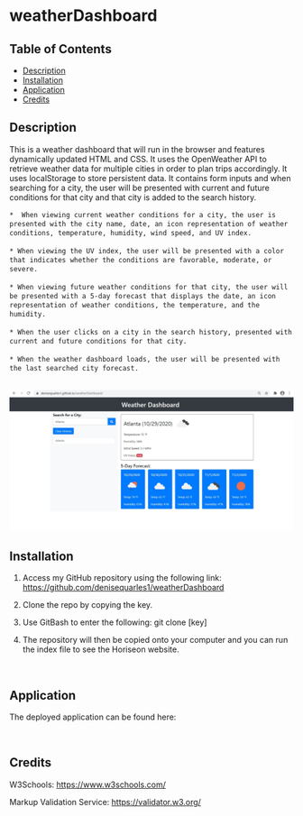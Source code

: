 # weatherDashboard

## Table of Contents
* [Description](#description)
* [Installation](#installation)
* [Application](#application)
* [Credits](#credits)

## Description
This is a weather dashboard that will run in the browser and features dynamically updated HTML and CSS.  It uses the OpenWeather API to retrieve weather data for multiple cities in order to plan trips accordingly. It uses localStorage to store persistent data. It contains form inputs and when searching for a city, the user will be presented with current and future conditions for that city and that city is added to the search history.

    *  When viewing current weather conditions for a city, the user is presented with the city name, date, an icon representation of weather conditions, temperature, humidity, wind speed, and UV index.

    * When viewing the UV index, the user will be presented with a color that indicates whether the conditions are favorable, moderate, or severe.  

    * When viewing future weather conditions for that city, the user will be presented with a 5-day forecast that displays the date, an icon representation of weather conditions, the temperature, and the humidity.

    * When the user clicks on a city in the search history, presented with current and future conditions for that city.

    * When the weather dashboard loads, the user will be presented with the last searched city forecast.

<br>
 <img src="screenshot.JPG" alt="screenshot"> 
 
 
## Installation
1. Access my GitHub repository using the following link: https://github.com/denisequarles1/weatherDashboard

2. Clone the repo by copying the key.

3. Use GitBash to enter the following: git clone [key]

4. The repository will then be copied onto your computer and you can run the index file to see the Horiseon website.

<br>

## Application
The deployed application can be found here: 

<br>

## Credits
W3Schools: https://www.w3schools.com/

Markup Validation Service: https://validator.w3.org/

